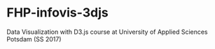 # FHP-infovis-3djs
Data Visualization with D3.js course at University of Applied Sciences Potsdam (SS 2017) 
